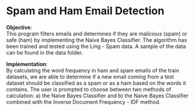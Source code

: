 # Spam and Ham Email Detection


**Objective**:  
This program filters emails and determines if they are malicious (spam) or safe (ham) by implementing the Naive Bayes Classifier. The algorithm has been trained and tested using the Ling - Spam data. A sample of the data can be found in the data folder.

**Implementation**:  
By calculating the word frequency in ham and spam emails of the train datasets, we are able to determine if a new email coming from a test dataset should be classified as a spam or as a ham based on the words it contains. The user is prompted to choose between two methods of calculation: a) the Naive Bayes Classifier and b) the Naive Bayes Classifier combined with the Inverse Document Frequency - IDF method.
